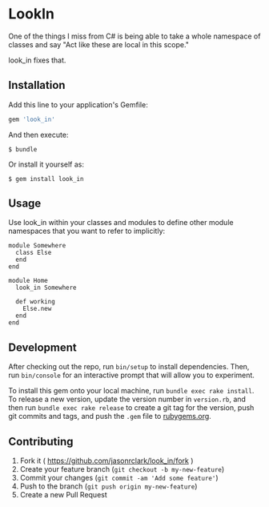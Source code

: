 # LookIn
One of the things I miss from C# is being able to take a whole namespace of
classes and say "Act like these are local in this scope."

look_in fixes that.

## Installation

Add this line to your application's Gemfile:

```ruby
gem 'look_in'
```

And then execute:

    $ bundle

Or install it yourself as:

    $ gem install look_in

## Usage

Use look_in within your classes and modules to define other module namespaces
that you want to refer to implicitly:

```
module Somewhere
  class Else
  end
end

module Home
  look_in Somewhere

  def working
    Else.new
  end
end
```

## Development

After checking out the repo, run `bin/setup` to install dependencies. Then, run
`bin/console` for an interactive prompt that will allow you to experiment.

To install this gem onto your local machine, run `bundle exec rake install`. To
release a new version, update the version number in `version.rb`, and then run
`bundle exec rake release` to create a git tag for the version, push git
commits and tags, and push the `.gem` file to
[rubygems.org](https://rubygems.org).

## Contributing

1. Fork it ( https://github.com/jasonrclark/look_in/fork )
2. Create your feature branch (`git checkout -b my-new-feature`)
3. Commit your changes (`git commit -am 'Add some feature'`)
4. Push to the branch (`git push origin my-new-feature`)
5. Create a new Pull Request
